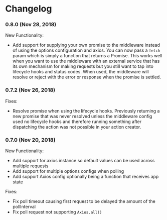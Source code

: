 # Changelog

### 0.8.0 (Nov 28, 2018)

New Functionality:

- Add support for supplying your own promise to the middleware instead of using the options
  configuration and axios. You can now pass a `fetch` param which is simply a function that
  returns a Promise. This works well when you want to use the middleware with an external service
  that has its own mechanism for making requests but you still want to tap into lifecycle hooks
  and status codes. When used, the middleware will resolve or reject with the error or response
  when the promise is settled.

### 0.7.2 (Nov 26, 2018)

Fixes:

- Resolve promise when using the lifecycle hooks. Previously returning a new promise that was never
  resolved unless the middleware config used no lifecycle hooks and therefore running something after
  dispatching the action was not possible in your action creator.

### 0.7.0 (Nov 20, 2018)

New Functionality:

- Add support for axios instance so default values can be used across multiple requests
- Add support for multiple options configs when polling
- Add support Axios config optionally being a function that receives app state

Fixes:

- Fix poll timeout causing first request to be delayed the amount of the pollInterval
- Fix poll request not supporting `Axios.all()`
